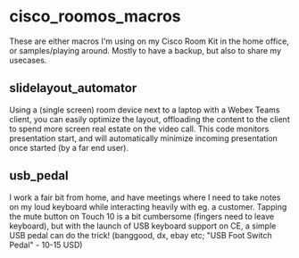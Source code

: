 # cisco_roomos_macros
These are either macros I'm using on my Cisco Room Kit in the home office, or samples/playing around. Mostly to have a backup, but also to share my usecases.

## slidelayout_automator
Using a (single screen) room device next to a laptop with a Webex Teams client, you can easily optimize the layout, offloading the content to the client to spend more screen real estate on the video call.
This code monitors presentation start, and will automatically minimize incoming presentation once started (by a far end user).

## usb_pedal
I work a fair bit from home, and have meetings where I need to take notes on my loud keyboard while interacting heavily with eg. a customer. Tapping the mute button on Touch 10 is a bit cumbersome (fingers need to leave keyboard), but with the launch of USB keyboard support on CE, a simple USB pedal can do the trick! (banggood, dx, ebay etc; "USB Foot Switch Pedal" - 10-15 USD)
